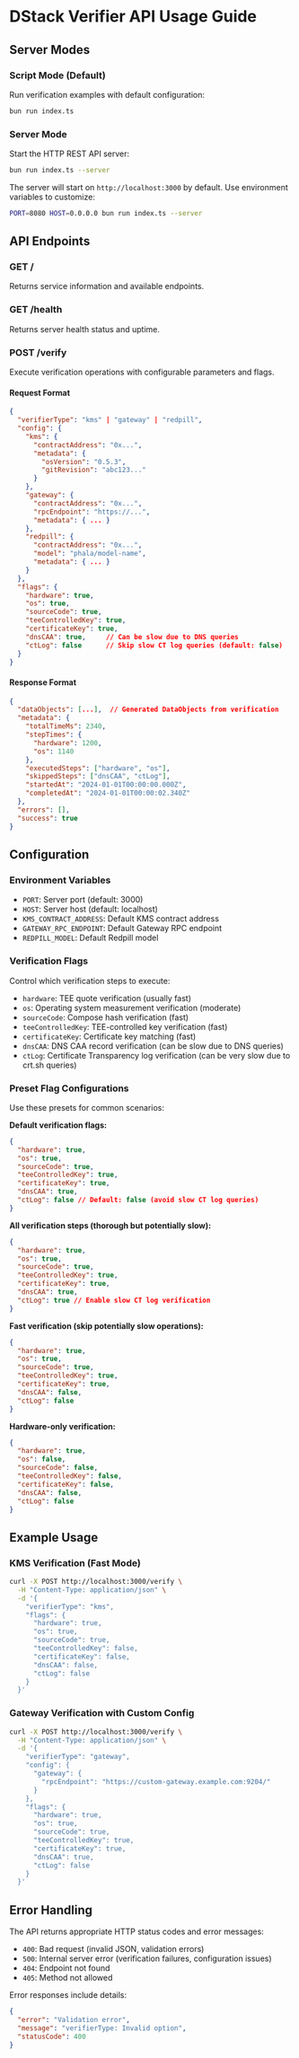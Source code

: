 # DStack Verifier API Usage Guide

## Server Modes

### Script Mode (Default)

Run verification examples with default configuration:

```bash
bun run index.ts
```

### Server Mode

Start the HTTP REST API server:

```bash
bun run index.ts --server
```

The server will start on `http://localhost:3000` by default. Use environment variables to customize:

```bash
PORT=8080 HOST=0.0.0.0 bun run index.ts --server
```

## API Endpoints

### GET /

Returns service information and available endpoints.

### GET /health

Returns server health status and uptime.

### POST /verify

Execute verification operations with configurable parameters and flags.

#### Request Format

```json
{
  "verifierType": "kms" | "gateway" | "redpill",
  "config": {
    "kms": {
      "contractAddress": "0x...",
      "metadata": {
        "osVersion": "0.5.3",
        "gitRevision": "abc123..."
      }
    },
    "gateway": {
      "contractAddress": "0x...",
      "rpcEndpoint": "https://...",
      "metadata": { ... }
    },
    "redpill": {
      "contractAddress": "0x...",
      "model": "phala/model-name",
      "metadata": { ... }
    }
  },
  "flags": {
    "hardware": true,
    "os": true,
    "sourceCode": true,
    "teeControlledKey": true,
    "certificateKey": true,
    "dnsCAA": true,     // Can be slow due to DNS queries
    "ctLog": false      // Skip slow CT log queries (default: false)
  }
}
```

#### Response Format

```json
{
  "dataObjects": [...],  // Generated DataObjects from verification
  "metadata": {
    "totalTimeMs": 2340,
    "stepTimes": {
      "hardware": 1200,
      "os": 1140
    },
    "executedSteps": ["hardware", "os"],
    "skippedSteps": ["dnsCAA", "ctLog"],
    "startedAt": "2024-01-01T00:00:00.000Z",
    "completedAt": "2024-01-01T00:00:02.340Z"
  },
  "errors": [],
  "success": true
}
```

## Configuration

### Environment Variables

- `PORT`: Server port (default: 3000)
- `HOST`: Server host (default: localhost)
- `KMS_CONTRACT_ADDRESS`: Default KMS contract address
- `GATEWAY_RPC_ENDPOINT`: Default Gateway RPC endpoint
- `REDPILL_MODEL`: Default Redpill model

### Verification Flags

Control which verification steps to execute:

- `hardware`: TEE quote verification (usually fast)
- `os`: Operating system measurement verification (moderate)
- `sourceCode`: Compose hash verification (fast)
- `teeControlledKey`: TEE-controlled key verification (fast)
- `certificateKey`: Certificate key matching (fast)
- `dnsCAA`: DNS CAA record verification (can be slow due to DNS queries)
- `ctLog`: Certificate Transparency log verification (can be very slow due to crt.sh queries)

### Preset Flag Configurations

Use these presets for common scenarios:

**Default verification flags:**

```json
{
  "hardware": true,
  "os": true,
  "sourceCode": true,
  "teeControlledKey": true,
  "certificateKey": true,
  "dnsCAA": true,
  "ctLog": false // Default: false (avoid slow CT log queries)
}
```

**All verification steps (thorough but potentially slow):**

```json
{
  "hardware": true,
  "os": true,
  "sourceCode": true,
  "teeControlledKey": true,
  "certificateKey": true,
  "dnsCAA": true,
  "ctLog": true // Enable slow CT log verification
}
```

**Fast verification (skip potentially slow operations):**

```json
{
  "hardware": true,
  "os": true,
  "sourceCode": true,
  "teeControlledKey": true,
  "certificateKey": true,
  "dnsCAA": false,
  "ctLog": false
}
```

**Hardware-only verification:**

```json
{
  "hardware": true,
  "os": false,
  "sourceCode": false,
  "teeControlledKey": false,
  "certificateKey": false,
  "dnsCAA": false,
  "ctLog": false
}
```

## Example Usage

### KMS Verification (Fast Mode)

```bash
curl -X POST http://localhost:3000/verify \
  -H "Content-Type: application/json" \
  -d '{
    "verifierType": "kms",
    "flags": {
      "hardware": true,
      "os": true,
      "sourceCode": true,
      "teeControlledKey": false,
      "certificateKey": false,
      "dnsCAA": false,
      "ctLog": false
    }
  }'
```

### Gateway Verification with Custom Config

```bash
curl -X POST http://localhost:3000/verify \
  -H "Content-Type: application/json" \
  -d '{
    "verifierType": "gateway",
    "config": {
      "gateway": {
        "rpcEndpoint": "https://custom-gateway.example.com:9204/"
      }
    },
    "flags": {
      "hardware": true,
      "os": true,
      "sourceCode": true,
      "teeControlledKey": true,
      "certificateKey": true,
      "dnsCAA": true,
      "ctLog": false
    }
  }'
```

## Error Handling

The API returns appropriate HTTP status codes and error messages:

- `400`: Bad request (invalid JSON, validation errors)
- `500`: Internal server error (verification failures, configuration issues)
- `404`: Endpoint not found
- `405`: Method not allowed

Error responses include details:

```json
{
  "error": "Validation error",
  "message": "verifierType: Invalid option",
  "statusCode": 400
}
```
